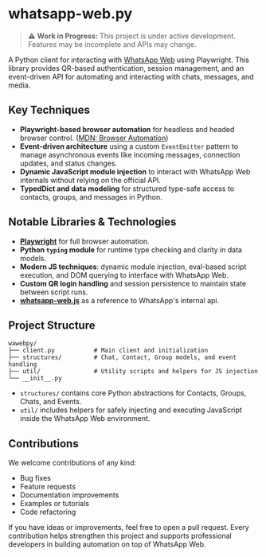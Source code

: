 # whatsapp-web.py

> ⚠️ **Work in Progress:** This project is under active development. Features may be incomplete and APIs may change.


A Python client for interacting with [WhatsApp Web](https://web.whatsapp.com/) using Playwright. This library provides QR-based authentication, session management, and an event-driven API for automating and interacting with chats, messages, and media.

## Key Techniques

* **Playwright-based browser automation** for headless and headed browser control. ([MDN: Browser Automation](https://developer.mozilla.org/en-US/docs/Web/API/Automation))
* **Event-driven architecture** using a custom `EventEmitter` pattern to manage asynchronous events like incoming messages, connection updates, and status changes.
* **Dynamic JavaScript module injection** to interact with WhatsApp Web internals without relying on the official API.
* **TypedDict and data modeling** for structured type-safe access to contacts, groups, and messages in Python.

## Notable Libraries & Technologies

* **[Playwright](https://playwright.dev/python/)** for full browser automation.
* **Python `typing` module** for runtime type checking and clarity in data models.
* **Modern JS techniques**: dynamic module injection, eval-based script execution, and DOM querying to interface with WhatsApp Web.
* **Custom QR login handling** and session persistence to maintain state between script runs.
* **[whatsapp-web.js](https://github.com/pedroslopez/whatsapp-web.js)** as a reference to WhatsApp's internal api. 

## Project Structure

```
wawebpy/
├── client.py           # Main client and initialization
├── structures/         # Chat, Contact, Group models, and event handling
├── util/               # Utility scripts and helpers for JS injection
└── __init__.py
```

* `structures/` contains core Python abstractions for Contacts, Groups, Chats, and Events.
* `util/` includes helpers for safely injecting and executing JavaScript inside the WhatsApp Web environment.

## Contributions

We welcome contributions of any kind:

* Bug fixes
* Feature requests
* Documentation improvements
* Examples or tutorials
* Code refactoring

If you have ideas or improvements, feel free to open a pull request. Every contribution helps strengthen this project and supports professional developers in building automation on top of WhatsApp Web.